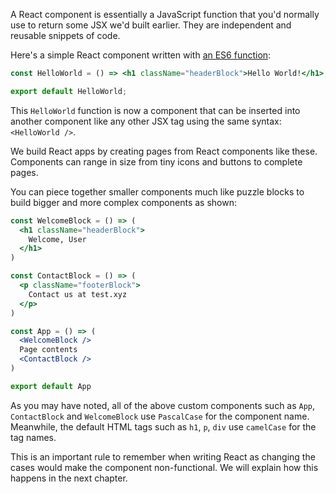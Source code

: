 A React component is essentially a JavaScript function that you'd normally use
to return some JSX we'd built earlier. They are independent and reusable
snippets of code.

Here's a simple React component written with
[an ES6 function](https://courses.bigbinaryacademy.com/learn-react/your-first-component/prefer-es6-arrow-functions/):

```jsx
const HelloWorld = () => <h1 className="headerBlock">Hello World!</h1>;

export default HelloWorld;
```

This `HelloWorld` function is now a component that can be inserted into another
component like any other JSX tag using the same syntax: `<HelloWorld />`.

We build React apps by creating pages from React components like these.
Components can range in size from tiny icons and buttons to complete pages.

You can piece together smaller components much like puzzle blocks to build
bigger and more complex components as shown:

```jsx
const WelcomeBlock = () => (
  <h1 className="headerBlock">
    Welcome, User
  </h1>
)

const ContactBlock = () => (
  <p className="footerBlock">
    Contact us at test.xyz
  </p>
)

const App = () => (
  <WelcomeBlock />
  Page contents
  <ContactBlock />
)

export default App
```

As you may have noted, all of the above custom components such as `App`,
`ContactBlock` and `WelcomeBlock` use `PascalCase` for the component name.
Meanwhile, the default HTML tags such as `h1`, `p`, `div` use `camelCase` for
the tag names.

This is an important rule to remember when writing React as changing the cases
would make the component non-functional. We will explain how this happens in the
next chapter.
